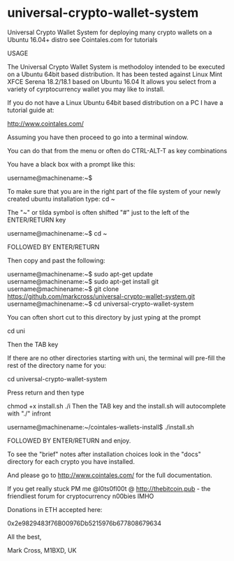 # universal-crypto-wallet-system
Universal Crypto Wallet System for deploying many crypto wallets on a Ubuntu 16.04+ distro see Cointales.com for tutorials

USAGE

The Universal Crypto Wallet System is methodoloy intended to be executed on a Ubuntu 64bit based distribution. It has been tested against Linux Mint XFCE Serena 18.2/18.1 based on Ubuntu 16.04 It allows you select from a variety of cyrptocurrency wallet you may like to install.


If you do not have a Linux Ubuntu 64bit based distribution on a PC I have a tutorial guide at:

http://www.cointales.com/

Assuming you have then proceed to go into a terminal window.

You can do that from the menu or often do CTRL-ALT-T as key combinations

You have a black box with a prompt like this:

username@machinename:~$

To make sure that you are in the right part of the file system of your newly created ubuntu installation
type: cd ~

The "~" or tilda symbol is often shifted "#" just to the left of the ENTER/RETURN key

username@machinename:~$ cd ~

FOLLOWED BY ENTER/RETURN

Then copy and past the following:

username@machinename:~$ sudo apt-get update
username@machinename:~$ sudo apt-get install git
username@machinename:~$ git clone https://github.com/markcross/universal-crypto-wallet-system.git
username@machinename:~$ cd universal-crypto-wallet-system

You can often short cut to this directory by just yping at the prompt

cd uni 

Then the TAB key

If there are no other directories starting with uni, the terminal will pre-fill the rest of the directory name for you:

cd universal-crypto-wallet-system

Press return and then type

chmod +x install.sh
./i
Then the TAB key and the install.sh will autocomplete with "./" infront

username@machinename:~/cointales-wallets-install$ ./install.sh

FOLLOWED BY ENTER/RETURN and enjoy.

To see the "brief" notes after installation choices look in the "docs" directory for each crypto you have installed.

And please go to http://www.cointales.com/ for the full documentation.

If you get really stuck PM me @l0ts0fl00t @ http://thebitcoin.pub - the friendliest forum for cryptocurrency n00bies IMHO

Donations in ETH accepted here:

0x2e9829483f76B00976Db5215976b677808679634

All the best,

Mark Cross, M1BXD, UK





